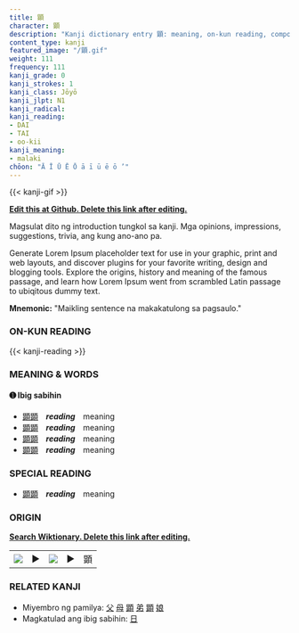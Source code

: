 ```yaml
---
title: 顕
character: 顕
description: "Kanji dictionary entry 顕: meaning, on-kun reading, compounds, origin, related kanji"
content_type: kanji
featured_image: "/顕.gif"
weight: 111
frequency: 111
kanji_grade: 0
kanji_strokes: 1
kanji_class: Jōyō
kanji_jlpt: N1
kanji_radical: 
kanji_reading: 
- DAI
- TAI
- oo-kii
kanji_meaning:
- malaki
chōon: "Ā Ī Ū Ē Ō ā ī ū ē ō ’"
---
```

[//]: # (Don't edit the line below. Kanji animated GIF code is automatically generated.)
{{< kanji-gif >}}

[//]: # (Edit below this line.)

**[Edit this at Github. Delete this link after editing.](https://github.com/tim0g/tim/tree/main/content/kanji/顕/index.md)**

Magsulat dito ng introduction tungkol sa kanji. Mga opinions, impressions, suggestions, trivia, ang kung ano-ano pa.

Generate Lorem Ipsum placeholder text for use in your graphic, print and web layouts, and discover plugins for your favorite writing, design and blogging tools. Explore the origins, history and meaning of the famous passage, and learn how Lorem Ipsum went from scrambled Latin passage to ubiqitous dummy text.
 
**Mnemonic:** "Maikling sentence na makakatulong sa pagsaulo."

### ON-KUN READING

[//]: # (Don't edit the line below. ON-KUN READING code is automatically generated.)
{{< kanji-reading >}}

### MEANING & WORDS

#### ➊ **Ibig sabihin**
  - [顕](../顕)[顕](../顕)　***reading***　meaning
  - [顕](../顕)[顕](../顕)　***reading***　meaning
  - [顕](../顕)[顕](../顕)　***reading***　meaning
  - [顕](../顕)[顕](../顕)　***reading***　meaning

### SPECIAL READING
  - [顕](../顕)[顕](../顕)　***reading***　meaning

### ORIGIN

**[Search Wiktionary. Delete this link after editing.](https://wiktionary.org/wiki/顕)**
<table class="kanji-table"><tr><td>
<img src="60px-顕-bronze.svg.png">
</td><td>▶</td><td>
<img src="60px-顕-oracle.svg.png">
</td><td>▶</td>
<td class="kanji-origin">顕</td>
</tr></table>

### RELATED KANJI
- Miyembro ng pamilya: [父](../父) [母](../母) [顕](../顕) [弟](../弟) [顕](../顕) [娘](../娘)
- Magkatulad ang ibig sabihin: [日](../日)

